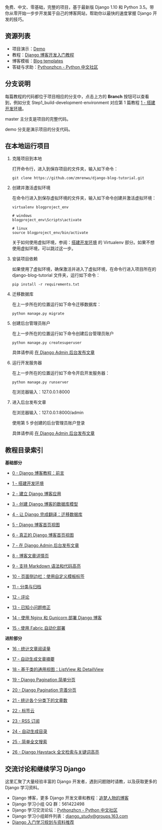 免费、中文、零基础，完整的项目，基于最新版 Django 1.10 和 Python 3.5。带你从零开始一步步开发属于自己的博客网站，帮助你以最快的速度掌握 Django 开发的技巧。

## 资源列表

- 项目演示：[Demo](http://demo.zmrenwu.com/)
- 教程：[Django 博客开发入门教程](http://zmrenwu.com/category/django-blog-tutorial/)
- 博客模板：[Blog templates](https://github.com/zmrenwu/django-blog-tutorial-templates)
- 答疑与求助：[Pythonzhcn - Python 中文社区](http://www.pythonzh.cn/)

## 分支说明

每篇教程的代码都位于项目相应的分支中，点击上方的 **Branch** 按钮可以查看到，例如分支 Step1_build-development-environment 对应第 1 篇教程 [1 - 搭建开发环境](http://zmrenwu.com/post/3/)。

master 主分支是项目的完整代码。

demo 分支是演示项目的分支代码。

## 在本地运行项目

1. 克隆项目到本地

   打开命令行，进入到保存项目的文件夹，输入如下命令：

   ```
   git clone https://github.com/zmrenwu/django-blog-tutorial.git
   ```

2. 创建并激活虚拟环境

   在命令行进入到保存虚拟环境的文件夹，输入如下命令创建并激活虚拟环境：

   ```
   virtualenv blogproject_env

   # windows
   blogproject_env\Scripts\activate

   # linux
   source blogproject_env/bin/activate
   ```

   关于如何使用虚拟环境，参阅：[搭建开发环境](http://zmrenwu.com/post/3/) 的 Virtualenv 部分。如果不想使用虚拟环境，可以跳过这一步。

3. 安装项目依赖

   如果使用了虚拟环境，确保激活并进入了虚拟环境，在命令行进入项目所在的 django-blog-tutorial 文件夹，运行如下命令：

   ```
   pip install -r requirements.txt
   ```

4. 迁移数据库

   在上一步所在的位置运行如下命令迁移数据库：

   ```
   python manage.py migrate
   ```

5. 创建后台管理员账户

   在上一步所在的位置运行如下命令创建后台管理员账户

   ```
   python manage.py createsuperuser
   ```

   具体请参阅 [在 Django Admin 后台发布文章](http://zmrenwu.com/post/9/)

6. 运行开发服务器

   在上一步所在的位置运行如下命令开启开发服务器：

   ```
   python manage.py runserver
   ```

   在浏览器输入：127.0.0.1:8000

7. 进入后台发布文章

   在浏览器输入：127.0.0.1:8000/admin

   使用第 5 步创建的后台管理员账户登录

   具体请参阅 [在 Django Admin 后台发布文章](http://zmrenwu.com/post/9/)

## 教程目录索引

**基础部分**

- [0 - Django 博客教程：前言](http://zmrenwu.com/post/2/)

- [1 - 搭建开发环境](http://zmrenwu.com/post/3/)

- [2 - 建立 Django 博客应用](http://zmrenwu.com/post/4/)

- [3 - 创建 Django 博客的数据库模型](http://zmrenwu.com/post/5/)

- [4 - 让 Django 完成翻译：迁移数据库](http://zmrenwu.com/post/6/)

- [5 - Django 博客首页视图](http://zmrenwu.com/post/7/)

- [6 - 真正的 Django 博客首页视图](http://zmrenwu.com/post/8/)

- [7 - 在 Django Admin 后台发布文章](http://zmrenwu.com/post/9/)

- [8 - 博客文章详情页](http://zmrenwu.com/post/10/)

- [9 - 支持 Markdown 语法和代码高亮](http://zmrenwu.com/post/11/)

- [10 - 页面侧边栏：使用自定义模板标签](http://zmrenwu.com/post/12/)

- [11 - 分类与归档](http://zmrenwu.com/post/13/)

- [12 - 评论](http://zmrenwu.com/post/14/)

- [13 - 已知小问题修正](http://zmrenwu.com/post/16/)

- [14 - 使用 Nginx 和 Gunicorn 部署 Django 博客](http://zmrenwu.com/post/20/)

- [15 - 使用 Fabric 自动化部署](http://zmrenwu.com/post/21/)

**进阶部分**

- [16 - 统计文章阅读量](http://zmrenwu.com/post/29/)

- [17 - 自动生成文章摘要](http://zmrenwu.com/post/32/)

- [18 - 基于类的通用视图：ListView 和 DetailView](http://zmrenwu.com/post/33/)

- [19 - Django Pagination 简单分页](http://zmrenwu.com/post/34/)

- [20 - Django Pagination 完善分页](http://zmrenwu.com/post/37/)

- [21 - 统计各个分类下的文章数](http://zmrenwu.com/post/38/)

- [22 - 标签云](http://zmrenwu.com/post/39/)

- [23 - RSS 订阅](http://zmrenwu.com/post/41/)

- [24 - 自动生成目录](http://zmrenwu.com/post/43/)

- [25 - 简单全文搜索](http://zmrenwu.com/post/44/)

- [26 - Django Haystack 全文检索与关键词高亮](http://zmrenwu.com/post/45/)

## 交流讨论和继续学习 Django

这里汇聚了大量经验丰富的 Django 开发者，遇到问题随时请教，以及获取更多的 Django 学习资料。

- Django 博客，更多 Django 开发文章和教程：[追梦人物的博客](http://zmrenwu.com/)
- Django 学习小组 QQ 群：561422498
- Django 学习交流论坛：[Pythonzhcn - Python 中文社区](http://www.pythonzh.cn/)
- Django 学习小组邮件列表：django_study@groups.163.com
- [Django 入门学习规划与资料推荐](http://zmrenwu.com/post/15/)
